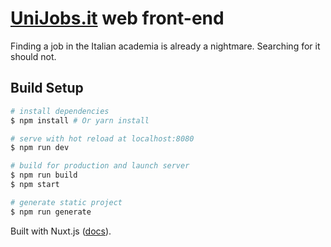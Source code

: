 # [UniJobs.it](http://www.unijobs.it) web front-end

Finding a job in the Italian academia is already a nightmare. Searching for it should not.

## Build Setup

``` bash
# install dependencies
$ npm install # Or yarn install

# serve with hot reload at localhost:8080
$ npm run dev

# build for production and launch server
$ npm run build
$ npm start

# generate static project
$ npm run generate
```

Built with Nuxt.js ([docs](https://github.com/nuxt/nuxt.js)).

